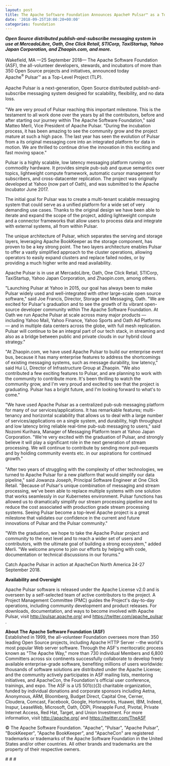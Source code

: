 ```yaml
---
layout: post
title: The Apache Software Foundation Announces Apache® Pulsar™ as a Top-Level Project
date: '2018-09-25T10:00:20+00:00'
categories: foundation
---
```

<div><em><strong>Open Source distributed publish-and-subscribe messaging system in use at MercadoLibre, Oath, One Click Retail, STICorp, TaxiStartup, Yahoo Japan Corporation, and Zhaopin.com,&nbsp;and more.</strong></em></div> 
  <div><br /></div> 
  <div>Wakefield, MA —25 September 2018— The Apache Software Foundation (ASF), the all-volunteer developers, stewards, and incubators of more than 350 Open Source projects and initiatives, announced today Apache<sup>®</sup>&nbsp;Pulsar™&nbsp;as a Top-Level Project (TLP).</div> 
  <div><br /></div> 
  <div>Apache Pulsar is a next-generation, Open Source distributed publish-and-subscribe messaging system designed for scalability, flexibility, and no data loss.</div> 
  <div><br /></div> 
  <div>&quot;We are very proud of Pulsar reaching this important milestone. This is the testament to all work done over the years by all the contributors, before and after starting our journey within The Apache Software Foundation,&quot; said Matteo Merli, Vice President of Apache Pulsar. &quot;During the incubation process, it has been amazing to see the community grow and the project mature at such a high pace. The last year has seen the evolution of Pulsar from a its original messaging core into an integrated platform for data in motion. We are thrilled to continue drive the innovation in this exciting and fast moving space.&quot;</div> 
  <div> 
    <p>Pulsar is a highly scalable, low latency messaging platform running on commodity hardware. It provides simple pub-sub and queue semantics over topics, lightweight compute framework, automatic cursor management for subscribers, and cross-datacenter replication. The project was originally developed at Yahoo (now part of Oath), and was submitted to the Apache Incubator June 2017.&nbsp;</p> 
  </div> 
  <div> </div> 
  <div>The initial goal for Pulsar was to create a multi-tenant scalable messaging system that could serve as a unified platform for a wide set of very demanding use cases. Thanks to the original design we have been able to iterate and expand the scope of the project, adding lightweight compute and a connector frameworks that allow users to process data and integrate with external systems, all from within Pulsar.&nbsp;</div> 
  <div> 
    <p>The unique architecture of Pulsar, which separates the serving and storage layers, leveraging Apache BookKeeper as the storage component, has proven to be a key strong point. The two layers architecture enables Pulsar to offer a vastly simplified approach to the cluster operations, allowing operators to easily expand clusters and replace failed nodes, or by providing a much higher write and read availability.&nbsp;</p> 
  </div> 
  <div> 
    <p>Apache Pulsar is in use at MercadoLibre, Oath, One Click Retail, STICorp, TaxiStartup, Yahoo Japan Corporation, and Zhaopin.com, among others.</p> 
  </div> 
  <div> </div> 
  <div> 
    <p>&quot;Launching Pulsar at Yahoo in 2015, our goal has always been to make Pulsar widely used and well-integrated with other large-scale open source software,&quot; said Joe Francis, Director, Storage and Messaging, Oath. &quot;We are excited for Pulsar's graduation and to see the growth of its vibrant open-source developer community within The Apache Software Foundation. At Oath we run Apache Pulsar at scale across many major products — including Yahoo Mail, Yahoo Finance, Yahoo Sports and Oath Ad Platforms — and in multiple data centers across the globe, with full mesh replication. Pulsar will continue to be an integral part of our tech stack, in streaming and also as a bridge between public and private clouds in our hybrid cloud strategy.&quot;</p> 
    <p>&quot;At Zhaopin.com, we have used Apache Pulsar to build our enterprise event bus, because it has many enterprise features to address the shortcomings of existing messaging systems, such as message durability, low latency,&quot; said Hui Li, Director of Infrastructure Group at Zhaopin. &quot;We also contributed a few exciting features to Pulsar, and are planning to work with the community to contribute more. It's been thrilling to watch the community grow, and I'm very proud and excited to see that the project is graduating. Pulsar has a bright future, and I'm looking forward to what's to come.&quot;</p> 
  </div> 
  <div>&quot;We have used Apache Pulsar as a centralized pub-sub messaging platform for many of our services/applications. It has remarkable features; multi-tenancy and horizontal scalability that allows us to deal with a large number of services/applications on a single system, and durability, high throughput and low latency bring reliable real-time pub-sub messaging to users,&quot; said Nozomi Kurihara, Manager of Messaging Platform team at Yahoo Japan Corporation. &quot;We're very excited with the graduation of Pulsar, and strongly believe it will play a significant role in the next generation of stream processing. We will continue to contribute by sending more pull-requests and by holding community events etc. in our aspirations for continued growth.&quot;</div> 
  <div><br /></div> 
  <div>&quot;After two years of struggling with the complexity of other technologies, we turned to Apache Pulsar for a new platform that would simplify our data pipeline,&quot; said Jowanza Joseph, Principal Software Engineer at One Click Retail. &quot;Because of Pulsar's unique combination of messaging and stream processing, we've been able to replace multiple systems with one solution that works seamlessly in our Kubernetes environment. Pulsar functions has allowed us to dramatically simplify our stream processing pipeline and to reduce the cost associated with production grade stream processing systems. Seeing Pulsar become a top-level Apache project is a great milestone that validates our confidence in the current and future innovations of Pulsar and the Pulsar community.&quot;</div> 
  <div> 
    <p>&quot;With the graduation, we hope to take the Apache Pulsar project and community to the next level and to reach a wider set of users and contributors, with the ultimate goal of building a strong ecosystem,&quot; added Merli. &quot;We welcome anyone to join our efforts by helping with code, documentation or technical discussions in our forums.&quot;</p> 
    <p>Catch Apache Pulsar in action at ApacheCon North America 24-27 September 2018.</p> 
  </div> 
  <div><strong>Availability and Oversight</strong></div> 
  <div> 
    <p>Apache Pulsar software is released under the Apache License v2.0 and is overseen by a self-selected team of active contributors to the project. A Project Management Committee (PMC) guides the Project's day-to-day operations, including community development and product releases. For downloads, documentation, and ways to become involved with Apache Pulsar, visit <a href="http://pulsar.apache.org/">http://pulsar.apache.org/</a> and <a href="https://twitter.com/apache_pulsar">https://twitter.com/apache_pulsar</a> .</p> 
    <p><strong>About The Apache Software Foundation (ASF)<br /></strong>Established in 1999, the all-volunteer Foundation oversees more than 350 leading Open Source projects, including Apache HTTP Server --the world's most popular Web server software. Through the ASF's meritocratic process known as &quot;The Apache Way,&quot; more than 730 individual Members and 6,800 Committers across six continents successfully collaborate to develop freely available enterprise-grade software, benefiting millions of users worldwide: thousands of software solutions are distributed under the Apache License; and the community actively participates in ASF mailing lists, mentoring initiatives, and ApacheCon, the Foundation's official user conference, trainings, and expo. The ASF is a US 501(c)(3) charitable organization, funded by individual donations and corporate sponsors including Aetna, Anonymous, ARM, Bloomberg, Budget Direct, Capital One, Cerner, Cloudera, Comcast, Facebook, Google, Hortonworks, Huawei, IBM, Indeed, Inspur, LeaseWeb, Microsoft, Oath, ODPi, Pineapple Fund, Pivotal, Private Internet Access, Red Hat, Target, and Union Investment. For more information, visit <a href="http://apache.org/%20">http://apache.org/</a> and <a href="https://twitter.com/TheASF">https://twitter.com/TheASF</a></p> 
  </div> 
  <div> 
    <p>© The Apache Software Foundation. &quot;Apache&quot;, &quot;Pulsar&quot;, &quot;Apache Pulsar&quot;, &quot;BookKeeper&quot;, &quot;Apache BookKeeper&quot;, and &quot;ApacheCon&quot; are registered trademarks or trademarks of the Apache Software Foundation in the United States and/or other countries. All other brands and trademarks are the property of their respective owners.</p> 
    <p># # #</p> 
  </div>
